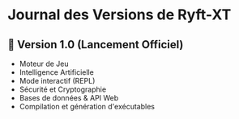 # Journal des Versions de Ryft-XT

## 🚀 Version 1.0 (Lancement Officiel)
- Moteur de Jeu
- Intelligence Artificielle
- Mode interactif (REPL)
- Sécurité et Cryptographie
- Bases de données & API Web
- Compilation et génération d'exécutables